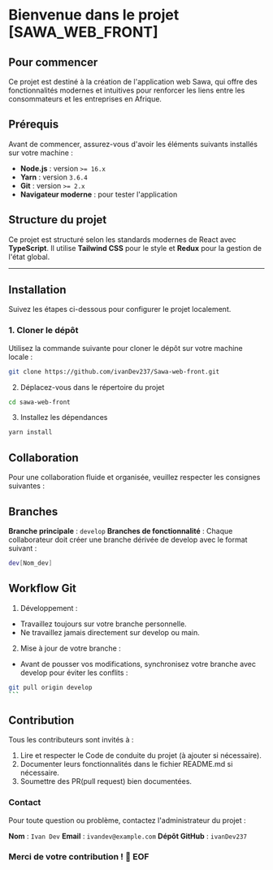 # Bienvenue dans le projet [SAWA_WEB_FRONT]

## Pour commencer

Ce projet est destiné à la création de l'application web Sawa, qui offre des fonctionnalités modernes et intuitives pour renforcer les liens entre les consommateurs et les entreprises en Afrique.

## Prérequis

Avant de commencer, assurez-vous d'avoir les éléments suivants installés sur votre machine :

- **Node.js** : version `>= 16.x`
- **Yarn** : version `3.6.4`
- **Git** : version `>= 2.x`
- **Navigateur moderne** : pour tester l'application

## Structure du projet

Ce projet est structuré selon les standards modernes de React avec **TypeScript**. Il utilise **Tailwind CSS** pour le style et **Redux** pour la gestion de l'état global.

---

## Installation

Suivez les étapes ci-dessous pour configurer le projet localement.

### 1. Cloner le dépôt

Utilisez la commande suivante pour cloner le dépôt sur votre machine locale :

```bash
git clone https://github.com/ivanDev237/Sawa-web-front.git
```

2. Déplacez-vous dans le répertoire du projet

```bash
cd sawa-web-front
```

3. Installez les dépendances

```bash
yarn install
```

## Collaboration

Pour une collaboration fluide et organisée, veuillez respecter les consignes suivantes :

## Branches

**Branche principale** : `develop`
**Branches de fonctionnalité** : Chaque collaborateur doit créer une branche dérivée de develop avec le format suivant :

```bash
dev[Nom_dev]
```

## Workflow Git

1. Développement :

- Travaillez toujours sur votre branche personnelle.
- Ne travaillez jamais directement sur develop ou main.

2. Mise à jour de votre branche :

- Avant de pousser vos modifications, synchronisez votre branche avec develop pour éviter les conflits :

````bash
git pull origin develop
```
````

## Contribution

Tous les contributeurs sont invités à :

1. Lire et respecter le Code de conduite du projet (à ajouter si nécessaire).
2. Documenter leurs fonctionnalités dans le fichier README.md si nécessaire.
3. Soumettre des PR(pull request) bien documentées.

### Contact

Pour toute question ou problème, contactez l'administrateur du projet :

**Nom** : `Ivan Dev`
**Email** : `ivandev@example.com`
**Dépôt GitHub** : `ivanDev237`

### Merci de votre contribution ! 🚀 EOF
